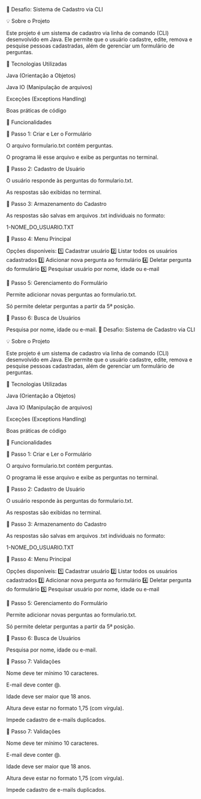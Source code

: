 📌 Desafio: Sistema de Cadastro via CLI

💡 Sobre o Projeto

Este projeto é um sistema de cadastro via linha de comando (CLI) desenvolvido em Java. Ele permite que o usuário cadastre, edite, remova e pesquise pessoas cadastradas, além de gerenciar um formulário de perguntas.

🚀 Tecnologias Utilizadas

Java (Orientação a Objetos)

Java IO (Manipulação de arquivos)

Exceções (Exceptions Handling)

Boas práticas de código

📑 Funcionalidades

📌 Passo 1: Criar e Ler o Formulário

O arquivo formulario.txt contém perguntas.

O programa lê esse arquivo e exibe as perguntas no terminal.

📌 Passo 2: Cadastro de Usuário

O usuário responde às perguntas do formulario.txt.

As respostas são exibidas no terminal.

📌 Passo 3: Armazenamento do Cadastro

As respostas são salvas em arquivos .txt individuais no formato:

1-NOME_DO_USUARIO.TXT

📌 Passo 4: Menu Principal

Opções disponíveis:
1️⃣ Cadastrar usuário
2️⃣ Listar todos os usuários cadastrados
3️⃣ Adicionar nova pergunta ao formulário
4️⃣ Deletar pergunta do formulário
5️⃣ Pesquisar usuário por nome, idade ou e-mail

📌 Passo 5: Gerenciamento do Formulário

Permite adicionar novas perguntas ao formulario.txt.

Só permite deletar perguntas a partir da 5ª posição.

📌 Passo 6: Busca de Usuários

Pesquisa por nome, idade ou e-mail.
📌 Desafio: Sistema de Cadastro via CLI

💡 Sobre o Projeto

Este projeto é um sistema de cadastro via linha de comando (CLI) desenvolvido em Java. Ele permite que o usuário cadastre, edite, remova e pesquise pessoas cadastradas, além de gerenciar um formulário de perguntas.

🚀 Tecnologias Utilizadas

Java (Orientação a Objetos)

Java IO (Manipulação de arquivos)

Exceções (Exceptions Handling)

Boas práticas de código

📑 Funcionalidades

📌 Passo 1: Criar e Ler o Formulário

O arquivo formulario.txt contém perguntas.

O programa lê esse arquivo e exibe as perguntas no terminal.

📌 Passo 2: Cadastro de Usuário

O usuário responde às perguntas do formulario.txt.

As respostas são exibidas no terminal.

📌 Passo 3: Armazenamento do Cadastro

As respostas são salvas em arquivos .txt individuais no formato:

1-NOME_DO_USUARIO.TXT

📌 Passo 4: Menu Principal

Opções disponíveis:
1️⃣ Cadastrar usuário
2️⃣ Listar todos os usuários cadastrados
3️⃣ Adicionar nova pergunta ao formulário
4️⃣ Deletar pergunta do formulário
5️⃣ Pesquisar usuário por nome, idade ou e-mail

📌 Passo 5: Gerenciamento do Formulário

Permite adicionar novas perguntas ao formulario.txt.

Só permite deletar perguntas a partir da 5ª posição.

📌 Passo 6: Busca de Usuários

Pesquisa por nome, idade ou e-mail.

📌 Passo 7: Validações

Nome deve ter mínimo 10 caracteres.

E-mail deve conter @.

Idade deve ser maior que 18 anos.

Altura deve estar no formato 1,75 (com vírgula).

Impede cadastro de e-mails duplicados.


📌 Passo 7: Validações

Nome deve ter mínimo 10 caracteres.

E-mail deve conter @.

Idade deve ser maior que 18 anos.

Altura deve estar no formato 1,75 (com vírgula).

Impede cadastro de e-mails duplicados.

